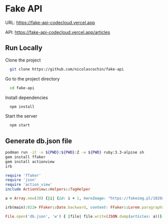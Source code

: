 # Fake API

URL: https://fake-api-codecloud.vercel.app

API: https://fake-api-codecloud.vercel.app/articles

## Run Locally

Clone the project

```bash
  git clone https://github.com/nicolascochin/fake-api
```

Go to the project directory

```bash
  cd fake-api
```

Install dependencies

```bash
  npm install
```

Start the server

```bash
  npm start
```

## Generate db.json file

```bash
podman run -it -v ${PWD}:${PWD}:Z -w ${PWD} ruby:3.3-alpine sh
gem install ffaker
gem install actionview
irb
```

```ruby
require 'ffaker'
require 'json'
require 'action_view'
include ActionView::Helpers::TagHelper

a = Array.new(30) {|i| {id: i + 1, heroImage: "https://fakeimg.pl/1020x510/#{FFaker::Color.hex_code}/", title: FFaker::Lorem.words((2..4).to_a.sample).join(' '), description: FFaker::Lorem.words((7..10).to_a.sample).join(' '), publicationDate:

irb(main):022> FFaker::Date.backward, content: FFaker::Lorem.paragraphs((5..10).to_a.sample).map {|p| tag.p(p)}.join('')} }

File.open('db.json', 'w') { |file| file.write(JSON.dump(articles: a))}
```
